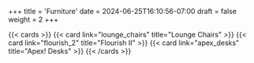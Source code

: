 +++
title = 'Furniture'
date = 2024-06-25T16:10:56-07:00
draft = false
weight = 2
+++

{{< cards >}}
    {{< card link="lounge_chairs" title="Lounge Chairs" >}}
    {{< card link="flourish_2" title="Flourish II" >}}
    {{< card link="apex_desks" title="Apex! Desks" >}}
{{< /cards >}}